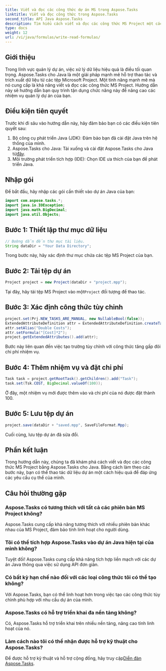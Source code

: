 ```yaml
---
title: Viết và đọc các công thức dự án MS trong Aspose.Tasks
linktitle: Viết và đọc công thức trong Aspose.Tasks
second_title: API Java Aspose.Tasks
description: Tìm hiểu cách viết và đọc các công thức MS Project một cách hiệu quả với Aspose.Tasks cho Java. Nâng cao kỹ năng quản lý dự án của bạn.
type: docs
weight: 12
url: /vi/java/formulas/write-read-formulas/
---
```

## Giới thiệu
Trong lĩnh vực quản lý dự án, việc xử lý dữ liệu hiệu quả là điều tối quan trọng. Aspose.Tasks cho Java là một giải pháp mạnh mẽ hỗ trợ thao tác và trích xuất dữ liệu từ các tệp Microsoft Project. Một tính năng mạnh mẽ mà nó cung cấp là khả năng viết và đọc các công thức MS Project. Hướng dẫn này sẽ hướng dẫn bạn quy trình tận dụng chức năng này để nâng cao các nhiệm vụ quản lý dự án của bạn.
## Điều kiện tiên quyết
Trước khi đi sâu vào hướng dẫn này, hãy đảm bảo bạn có các điều kiện tiên quyết sau:
1. Bộ công cụ phát triển Java (JDK): Đảm bảo bạn đã cài đặt Java trên hệ thống của mình.
2.  Aspose.Tasks cho Java: Tải xuống và cài đặt Aspose.Tasks cho Java từ[đây](https://releases.aspose.com/tasks/java/).
3. Môi trường phát triển tích hợp (IDE): Chọn IDE ưa thích của bạn để phát triển Java.

## Nhập gói
Để bắt đầu, hãy nhập các gói cần thiết vào dự án Java của bạn:
```java
import com.aspose.tasks.*;
import java.io.IOException;
import java.math.BigDecimal;
import java.util.Objects;
```

## Bước 1: Thiết lập thư mục dữ liệu
```java
// Đường dẫn đến thư mục tài liệu.
String dataDir = "Your Data Directory";
```
Trong bước này, hãy xác định thư mục chứa các tệp MS Project của bạn.
## Bước 2: Tải tệp dự án
```java
Project project = new Project(dataDir + "project.mpp");
```
Tại đây, hãy tải tệp MS Project vào một`Project` đối tượng để thao tác.
## Bước 3: Xác định công thức tùy chỉnh
```java
project.set(Prj.NEW_TASKS_ARE_MANUAL, new NullableBool(false));
ExtendedAttributeDefinition attr = ExtendedAttributeDefinition.createTaskDefinition(CustomFieldType.Text, ExtendedAttributeTask.Text1, "Custom");
attr.setAlias("Double Costs");
attr.setFormula("[Cost]*2");
project.getExtendedAttributes().add(attr);
```
Bước này liên quan đến việc tạo trường tùy chỉnh với công thức tăng gấp đôi chi phí nhiệm vụ.
## Bước 4: Thêm nhiệm vụ và đặt chi phí
```java
Task task = project.getRootTask().getChildren().add("Task");
task.set(Tsk.COST, BigDecimal.valueOf(100));
```
Ở đây, một nhiệm vụ mới được thêm vào và chi phí của nó được đặt thành 100.
## Bước 5: Lưu tệp dự án
```java
project.save(dataDir + "saved.mpp", SaveFileFormat.Mpp);
```
Cuối cùng, lưu tệp dự án đã sửa đổi.

## Phần kết luận
Trong hướng dẫn này, chúng ta đã khám phá cách viết và đọc các công thức MS Project bằng Aspose.Tasks cho Java. Bằng cách làm theo các bước này, bạn có thể thao tác dữ liệu dự án một cách hiệu quả để đáp ứng các yêu cầu cụ thể của mình.
## Câu hỏi thường gặp
### Aspose.Tasks có tương thích với tất cả các phiên bản MS Project không?
Aspose.Tasks cung cấp khả năng tương thích với nhiều phiên bản khác nhau của MS Project, đảm bảo tính linh hoạt cho người dùng.
### Tôi có thể tích hợp Aspose.Tasks vào dự án Java hiện tại của mình không?
Tuyệt đối! Aspose.Tasks cung cấp khả năng tích hợp liền mạch với các dự án Java thông qua việc sử dụng API đơn giản.
### Có bất kỳ hạn chế nào đối với các loại công thức tôi có thể tạo không?
Với Aspose.Tasks, bạn có thể linh hoạt hơn trong việc tạo các công thức tùy chỉnh phù hợp với nhu cầu dự án của mình.
### Aspose.Tasks có hỗ trợ triển khai đa nền tảng không?
Có, Aspose.Tasks hỗ trợ triển khai trên nhiều nền tảng, nâng cao tính linh hoạt của nó.
### Làm cách nào tôi có thể nhận được hỗ trợ kỹ thuật cho Aspose.Tasks?
 Để được hỗ trợ kỹ thuật và hỗ trợ cộng đồng, hãy truy cập[Diễn đàn Aspose.Tasks](https://forum.aspose.com/c/tasks/15).